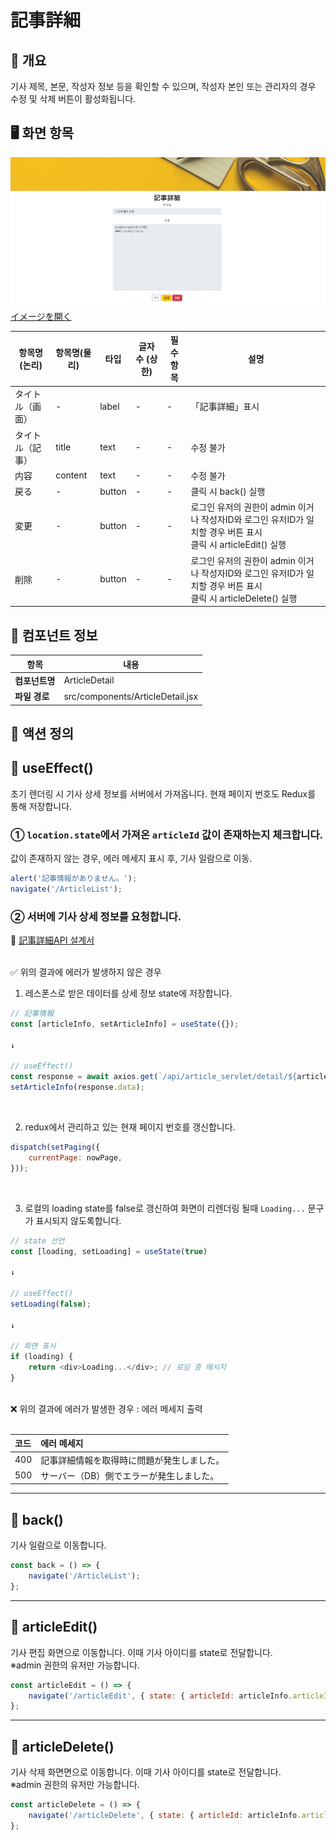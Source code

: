 # 記事詳細

## 📌 개요

기사 제목, 본문, 작성자 정보 등을 확인할 수 있으며, 작성자 본인 또는 관리자의 경우 수정 및 삭제 버튼이 활성화됩니다.


## 🖥️ 화면 항목

![](../images/記事詳細.jpg)
[イメージを開く](../images/記事詳細.jpg)

| 항목명(논리)    | 항목명(물리) | 타입   | 글자 수 (상한) | 필수 항목   | 설명                      |
|---------------|------------|-------|--------------|------------|---------------------------|
| タイトル（画面）| -         | label  | -            | -          | 「記事詳細」표시            |
| タイトル（記事）| title     | text   | -            | -          | 수정 불가                   |
| 内容           | content   | text   | -           | -           | 수정 불가                    |
| 戻る           | -         | button | -            | -          | 클릭 시 back() 실행          |
| 変更           | -         | button | -            | -          | 로그인 유저의 권한이 admin 이거나 작성자ID와 로그인 유저ID가 일치할 경우 버튼 표시 <br> 클릭 시 articleEdit() 실행   |
| 削除           | -         | button | -            | -          | 로그인 유저의 권한이 admin 이거나 작성자ID와 로그인 유저ID가 일치할 경우 버튼 표시 <br> 클릭 시 articleDelete() 실행 |

## 🧩 컴포넌트 정보

| 항목              | 내용                                      |
|-------------------|-------------------------------------------|
| **컴포넌트명**     | ArticleDetail                           |
| **파일 경로**      | src/components/ArticleDetail.jsx         |


## 🔄 액션 정의

## 🔹 useEffect()

초기 렌더링 시 기사 상세 정보를 서버에서 가져옵니다.
현재 페이지 번호도 Redux를 통해 저장합니다.


###  ① `location.state`에서 가져온 `articleId` 값이 존재하는지 체크합니다.
값이 존재하지 않는 경우, 에러 메세지 표시 후, 기사 일람으로 이동.

```js
alert('記事情報がありません。');
navigate('/ArticleList');
```

###  ②  서버에 기사 상세 정보를 요청합니다.

📄 [記事詳細API 설계서](../api/articel_detail.md)

<BR>
✅ 위의 결과에 에러가 발생하지 않은 경우

1) 레스폰스로 받은 데이터를 상세 정보 state에 저장합니다.
```js
// 記事情報
const [articleInfo, setArticleInfo] = useState({});

↓

// useEffect()
const response = await axios.get(`/api/article_servlet/detail/${articleId}`);
setArticleInfo(response.data);

```
<br>

2) redux에서 관리하고 있는 현재 페이지 번호를 갱신합니다.

```js
dispatch(setPaging({
    currentPage: nowPage,
}));
```
<br>

3) 로컬의 loading state를 false로 갱신하여 화면이 리렌더링 될때 `Loading...` 문구가 표시되지 않도록합니다.

```js
// state 선언
const [loading, setLoading] = useState(true)

↓

// useEffect()
setLoading(false);

↓

// 화면 표시
if (loading) {
    return <div>Loading...</div>; // 로딩 중 메시지
}
```

<br>
❌ 위의 결과에 에러가 발생한 경우 : 에러 메세지 출력 <br>
<br>

| 코드  | 에러 메세지                             |
|:-----|:--------------------------------------|
| 400  | 記事詳細情報を取得時に問題が発生しました。|
| 500  | サーバー（DB）側でエラーが発生しました。  |

---

## 🔹 back()

기사 일람으로 이동합니다.

```js
const back = () => {
    navigate('/ArticleList');
};
```

---

## 🔹 articleEdit()

기사 편집 화면으로 이동합니다. 이때 기사 아이디를 state로 전달합니다.<br>
※admin 권한의 유저만 가능합니다.

```js
const articleEdit = () => {
    navigate('/articleEdit', { state: { articleId: articleInfo.articleId } });
};
```

---

## 🔹 articleDelete()

기사 삭제 화면면으로 이동합니다. 이때 기사 아이디를 state로 전달합니다.<br>
※admin 권한의 유저만 가능합니다.

```js
const articleDelete = () => {
    navigate('/articleDelete', { state: { articleId: articleInfo.articleId } });
};
```